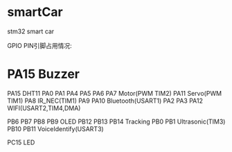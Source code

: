 # smartCar
stm32 smart car

GPIO PIN引脚占用情况:
# PA15                    Buzzer
PA15                    DHT11
PA0 PA1 PA4 PA5 PA6 PA7 Motor(PWM TIM2)
PA11                    Servo(PWM TIM1)
PA8                     IR_NEC(TIM1)
PA9 PA10                Bluetooth(USART1)
PA2 PA3 PA12            WIFI(USART2,TIM4,DMA)

PB6 PB7 PB8 PB9         OLED
PB12 PB13 PB14          Tracking
PB0 PB1                 Ultrasonic(TIM3)
PB10 PB11               VoiceIdentify(USART3)

PC15                    LED